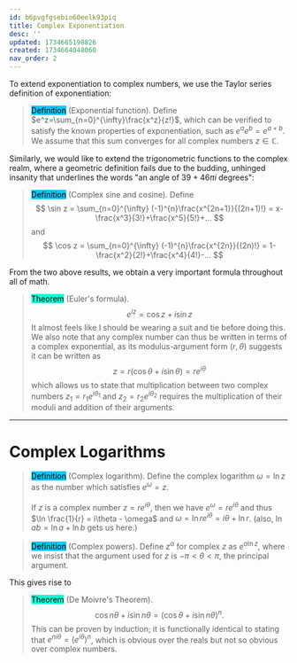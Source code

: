 ```yaml
---
id: b6pvgfgsebio60eelk93piq
title: Complex Exponentiation
desc: ''
updated: 1734665198826
created: 1734664048060
nav_order: 2
---
```

To extend exponentiation to complex numbers, we use the Taylor series definition of exponentiation:

> <span style="background-color: #03cafc; color: black;">Definition</span> (Exponential function). Define $e^z=\sum_{n=0}^{\infty}\frac{x^z}{z!}$, which can be verified to satisfy the known properties of exponentiation, such as $e^{a}e^{b}=e^{a+b}$. We assume that this sum converges for all complex numbers $z \in \mathbb{C}$.

Similarly, we would like to extend the trigonometric functions to the complex realm, where a geometric definition fails due to the budding, unhinged insanity that underlines the words "an angle of $39+46\pi i$ degrees":

> <span style="background-color: #03cafc; color: black;">Definition</span> (Complex sine and cosine). Define 
$$
\sin z = \sum_{n=0}^{\infty} (-1)^{n}\frac{x^{2n+1}}{(2n+1)!} = x-\frac{x^3}{3!}+\frac{x^5}{5!}+...
$$
> and
$$
\cos z = \sum_{n=0}^{\infty} (-1)^{n}\frac{x^{2n}}{(2n)!} = 1-\frac{x^2}{2!}+\frac{x^4}{4!}-...
$$

From the two above results, we obtain a very important formula throughout all of math.

> <span style="background-color: #12ffd7; color: black;">Theorem</span> (Euler's formula).         
$$
e^{iz}=\cos z + i\sin z
$$
> It almost feels like I should be wearing a suit and tie before doing this. We also note that any complex number can thus be written in terms of a complex exponential, as its modulus-argument form $(r,\theta)$ suggests it can be written as 
$$
        z=r(\cos \theta + i\sin \theta)=re^{i\theta}
$$
> which allows us to state that multiplication between two complex numbers $z_1=r_1e^{i\theta_1}$ and $z_2=r_2e^{i\theta_2}$ requires the multiplication of their moduli and addition of their arguments.

---

# Complex Logarithms

> <span style="background-color: #03cafc; color: black;">Definition</span> (Complex logarithm). Define the complex logarithm $\omega = \ln z$ as the number which satisfies $e^\omega = z$.<br/><br/> If $z$ is a complex number $z=re^{i\theta}$, then we have $e^{\omega} = re^{i\theta}$ and thus $\ln \frac{1}{r} = i\theta - \omega$ and $\omega = \ln re^{i\theta} = i\theta +\ln r$. (also, $\ln ab = \ln a + \ln b$ gets us here.)

> <span style="background-color: #03cafc; color: black;">Definition</span> (Complex powers). Define $z^\alpha$ for complex $z$ as $e^{\alpha\ln z}$, where we insist that the argument used for $z$ is $-\pi < \theta < \pi$, the principal argument.

This gives rise to

> <span style="background-color: #12ffd7; color: black;">Theorem</span> (De Moivre's Theorem). 
$$
        \cos n\theta + i\sin n\theta =(\cos \theta + i\sin n\theta)^n.
$$
This can be proven by induction; it is functionally identical to stating that $e^{ni\theta}=(e^{i\theta})^n$, which is obvious over the reals but not so obvious over complex numbers.
